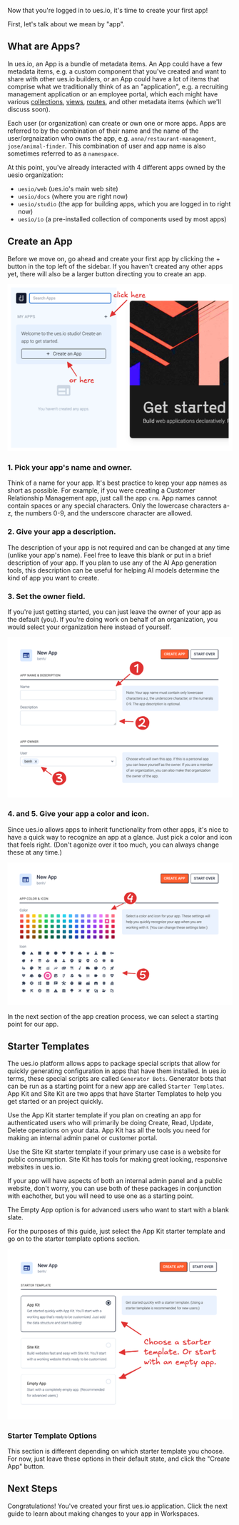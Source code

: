 Now that you're logged in to ues.io, it's time to create your first app!

First, let's talk about we mean by "app".

## What are Apps?

In ues.io, an App is a bundle of metadata items. An App could have a few metadata items, e.g. a custom component that you've created and want to share with other ues.io builders, or an App could have a lot of items that comprise what we traditionally think of as an "application", e.g. a recruiting management application or an employee portal, which each might have various [collections](collections), [views](views), [routes](routes), and other metadata items (which we'll discuss soon).

Each user (or organization) can create or own one or more apps. Apps are referred to by the combination of their name and the name of the user/orgnaization who owns the app, e.g. `anna/restaurant-management`, `jose/animal-finder`. This combination of user and app name is also sometimes referred to as a `namespace`.

At this point, you've already interacted with 4 different apps owned by the uesio organization:

-   `uesio/web` (ues.io's main web site)
-   `uesio/docs` (where you are right now)
-   `uesio/studio` (the app for building apps, which you are logged in to right now)
-   `uesio/io` (a pre-installed collection of components used by most apps)

## Create an App

Before we move on, go ahead and create your first app by clicking the + button in the top left of the sidebar. If you haven't created any other apps yet, there will also be a larger button directing you to create an app.

![Create your first app](./newappbutton.png "create your first app")

### 1. Pick your app's name and owner.

Think of a name for your app. It's best practice to keep your app names as short as possible. For example, if you were creating a Customer Relationship Management app, just call the app `crm`. App names cannot contain spaces or any special characters. Only the lowercase characters a-z, the numbers 0-9, and the underscore character are allowed.

### 2. Give your app a description.

The description of your app is not required and can be changed at any time (unlike your app's name). Feel free to leave this blank or put in a brief description of your app. If you plan to use any of the AI App generation tools, this description can be useful for helping AI models determine the kind of app you want to create.

### 3. Set the owner field.

If you're just getting started, you can just leave the owner of your app as the default (you). If you're doing work on behalf of an organization, you would select your organization here instead of yourself.

![Name Description Owner](./name_description_owner.png "name description owner")

### 4. and 5. Give your app a color and icon.

Since ues.io allows apps to inherit functionality from other apps, it's nice to have a quick way to recognize an app at a glance. Just pick a color and icon that feels right. (Don't agonize over it too much, you can always change these at any time.)

![Color Icon](./color_icon.png "color icon")

In the next section of the app creation process, we can select a starting point for our app.

## Starter Templates

The ues.io platform allows apps to package special scripts that allow for quickly generating configuration in apps that have them installed. In ues.io terms, these special scripts are called `Generator Bots`. Generator bots that can be run as a starting point for a new app are called `Starter Templates`. App Kit and Site Kit are two apps that have Starter Templates to help you get started or an project quickly.

Use the App Kit starter template if you plan on creating an app for authenticated users who will primarily be doing Create, Read, Update, Delete operations on your data. App Kit has all the tools you need for making an internal admin panel or customer portal.

Use the Site Kit starter template if your primary use case is a website for public consumption. Site Kit has tools for making great looking, responsive websites in ues.io.

If your app will have aspects of both an internal admin panel and a public website, don't worry, you can use both of these packages in conjunction with eachother, but you will need to use one as a starting point.

The Empty App option is for advanced users who want to start with a blank slate.

For the purposes of this guide, just select the App Kit starter template and go on to the starter template options section.

![Starter Templates](./startertemplates.png "starter templates")

### Starter Template Options

This section is different depending on which starter template you choose. For now, just leave these options in their default state, and click the "Create App" button.

## Next Steps

Congratulations! You've created your first ues.io application. Click the next guide to learn about making changes to your app in Workspaces.
